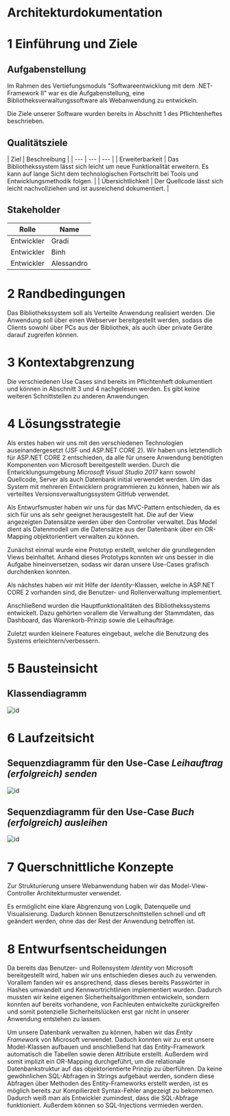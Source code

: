 # **Architekturdokumentation**

# 1 Einführung und Ziele

## Aufgabenstellung

Im Rahmen des Vertiefungsmoduls "Softwareentwicklung mit dem .NET-Framework II" war es die Aufgabenstellung, eine Bibliotheksverwaltungssoftware als Webanwendung zu entwickeln.

Die Ziele unserer Software wurden bereits in Abschnitt 1 des Pflichtenheftes beschrieben.

## Qualitätsziele

| Ziel | Beschreibung |
| --- | --- | --- |
| Erweiterbarkeit | Das Bibliothekssystem lässt sich leicht um neue Funktionalität erweitern. Es kann auf lange Sicht dem technologischen Fortschritt bei Tools und Entwicklungsmethodik folgen. |
| Übersichtlichkeit |  Der Quellcode lässt sich leicht nachvollziehen und ist ausreichend dokumentiert. |

## Stakeholder

| Rolle | Name |
| --- | --- |
| Entwickler | Gradi |
| Entwickler | Binh |
| Entwickler | Alessandro |

# 2 Randbedingungen

Das Bibliothekssystem soll als Verteilte Anwendung realisiert werden. Die Anwendung soll über einen Webserver bereitgestellt werden, sodass die Clients sowohl über PCs aus der Bibliothek, als auch über private Geräte darauf zugreifen können.

# 3 Kontextabgrenzung

Die verschiedenen Use Cases sind bereits im Pflichtenheft dokumentiert und können in Abschnitt 3 und 4 nachgelesen werden. Es gibt keine weiteren Schnittstellen zu anderen Anwendungen.

# 4 Lösungsstrategie

Als erstes haben wir uns mit den verschiedenen Technologien auseinandergesetzt (JSF und ASP.NET CORE 2). Wir haben uns letztendlich für ASP.NET CORE 2 entschieden, da alle für unsere Anwendung benötigten Komponenten von Microsoft bereitgestellt werden. Durch die Entwicklungsumgebung *Microsoft Visual Studio 2017* kann sowohl Quellcode, Server als auch Datenbank initial verwendet werden. Um das System mit mehreren Entwicklern programmieren zu können, haben wir als verteiltes Versionsverwaltungssystem GitHub verwendet.

Als Entwurfsmuster haben wir uns für das MVC-Pattern entschieden, da es sich für uns als sehr geeignet herausgestellt hat. Die auf der View angezeigten Datensätze werden über den Controller verwaltet. Das Model dient als Datenmodell um die Datensätze aus der Datenbank über ein OR-Mapping objektorientiert verwalten zu können.

Zunächst einmal wurde eine Prototyp erstellt, welcher die grundlegenden Views beinhaltet. Anhand dieses Prototyps konnten wir uns besser in die Aufgabe hineinversetzen, sodass wir daran unsere Use-Cases grafisch durchdenken konnten.

Als nächstes haben wir mit Hilfe der *Identity*-Klassen, welche in ASP.NET CORE 2 vorhanden sind, die Benutzer- und Rollenverwaltung implementiert.

Anschließend wurden die Hauptfunktionalitäten des Bibliothekssystems entwickelt. Dazu gehörten vorallem die Verwaltung der Stammdaten, das Dashboard, das Warenkorb-Prinzip sowie die Leihaufträge.

Zuletzt wurden kleinere Features eingebaut, welche die Benutzung des Systems erleichtern/verbessern.

# 5 Bausteinsicht

## Klassendiagramm

![id](https://github.com/aletutto/BibApp/blob/master/Dokumentation/images/Architekturdokumentation/Datenbankmodell.png)


# 6 Laufzeitsicht

## Sequenzdiagramm für den Use-Case *Leihauftrag (erfolgreich) senden*

![id](https://github.com/aletutto/BibApp/blob/master/Dokumentation/images/Architekturdokumentation/Sequenzdiagramm%20-%20Leihauftrag%20senden.png)

## Sequenzdiagramm für den Use-Case *Buch (erfolgreich) ausleihen*

![id](https://github.com/aletutto/BibApp/blob/master/Dokumentation/images/Architekturdokumentation/Sequenzdiagramm%20-%20Buch%20verleihen.png)

# 7 Querschnittliche Konzepte

Zur Strukturierung unsere Webanwendung haben wir das Model-View-Controller Architekturmuster verwendet. 

Es ermöglicht eine klare Abgrenzung von Logik, Datenquelle und Visualisierung. Dadurch können Benutzerschnittstellen schnell und oft geändert werden, ohne das der Rest der Anwendung betroffen ist.

# 8 Entwurfsentscheidungen

Da bereits das Benutzer- und Rollensystem *Identity* von Microsoft bereitgestellt wird, haben wir uns entschieden dieses auch zu verwenden. Vorallem fanden wir es ansprechend, dass dieses bereits Passwörter in Hashes umwandelt und  Kennwortrichtlinien implementiert wurden. Dadurch mussten wir keine eigenen Sicherheitsalgorithmen entwickeln, sondern konnten auf bereits vorhandene, von Fachleuten entwickelte zurückgreifen und somit potenzielle Sicherheitslücken erst gar nicht in unserer Anwendung entstehen zu lassen.

Um unsere Datenbank verwalten zu können, haben wir das *Entity Framework* von Microsoft verwendet. Daduch konnten wir zu erst unsere Model-Klassen aufbauen und anschließend hat das Entity-Framework automatisch die Tabellen sowie deren Attribute erstellt. Außerdem wird somit implizit ein OR-Mapping durchgeführt, um die relationale Datenbankstruktur auf das objektorientierte Prinzip zu überführen. Da keine gewöhnlichen SQL-Abfragen in Strings aufgebaut werden, sondern diese Abfragen über Methoden des Entity-Frameworks erstellt werden, ist es möglich bereits zur Kompilierzeit Syntax-Fehler angezeigt zu bekommen. Dadurch weiß man als Entwickler zumindest, dass die SQL-Abfrage funktioniert. Außerdem können so SQL-Injections vermieden werden.
